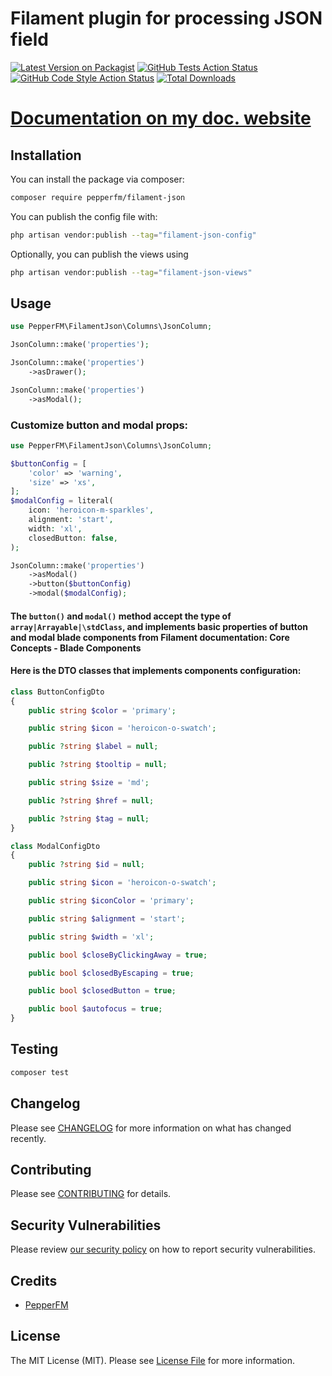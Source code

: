 # Filament plugin for processing JSON field

[![Latest Version on Packagist](https://img.shields.io/packagist/v/pepperfm/filament-json.svg?style=flat-square)](https://packagist.org/packages/pepperfm/filament-json)
[![GitHub Tests Action Status](https://img.shields.io/github/actions/workflow/status/pepperfm/filament-json/run-tests.yml?branch=main&label=tests&style=flat-square)](https://github.com/pepperfm/filament-json/actions?query=workflow%3Arun-tests+branch%3Amain)
[![GitHub Code Style Action Status](https://img.shields.io/github/actions/workflow/status/pepperfm/filament-json/fix-php-code-styling.yml?branch=main&label=code%20style&style=flat-square)](https://github.com/pepperfm/filament-json/actions?query=workflow%3A"Fix+PHP+code+styling"+branch%3Amain)
[![Total Downloads](https://img.shields.io/packagist/dt/pepperfm/filament-json.svg?style=flat-square)](https://packagist.org/packages/pepperfm/filament-json)


# [Documentation on my doc. website](https://docs.pepperfm.com/filament-json)

## Installation

You can install the package via composer:

```bash
composer require pepperfm/filament-json
```

You can publish the config file with:

```bash
php artisan vendor:publish --tag="filament-json-config"
```

Optionally, you can publish the views using

```bash
php artisan vendor:publish --tag="filament-json-views"
```

## Usage

```php
use PepperFM\FilamentJson\Columns\JsonColumn;

JsonColumn::make('properties');

JsonColumn::make('properties')
    ->asDrawer();

JsonColumn::make('properties')
    ->asModal();
```

### Customize button and modal props:
```php
use PepperFM\FilamentJson\Columns\JsonColumn;

$buttonConfig = [
    'color' => 'warning',
    'size' => 'xs',
];
$modalConfig = literal(
    icon: 'heroicon-m-sparkles',
    alignment: 'start',
    width: 'xl',
    closedButton: false,
);

JsonColumn::make('properties')
    ->asModal()
    ->button($buttonConfig)
    ->modal($modalConfig);
```
#### The `button()` and `modal()` method accept the type of `array|Arrayable|\stdClass`, and implements basic properties of button and modal blade components from Filament documentation: Core Concepts - Blade Components
#### Here is the DTO classes that implements components configuration:
```php
class ButtonConfigDto
{
    public string $color = 'primary';

    public string $icon = 'heroicon-o-swatch';

    public ?string $label = null;

    public ?string $tooltip = null;

    public string $size = 'md';

    public ?string $href = null;

    public ?string $tag = null;
}
```
```php
class ModalConfigDto
{
    public ?string $id = null;

    public string $icon = 'heroicon-o-swatch';

    public string $iconColor = 'primary';

    public string $alignment = 'start';

    public string $width = 'xl';

    public bool $closeByClickingAway = true;

    public bool $closedByEscaping = true;

    public bool $closedButton = true;

    public bool $autofocus = true;
}
```

## Testing

```bash
composer test
```

## Changelog

Please see [CHANGELOG](CHANGELOG.md) for more information on what has changed recently.

## Contributing

Please see [CONTRIBUTING](.github/CONTRIBUTING.md) for details.

## Security Vulnerabilities

Please review [our security policy](../../security/policy) on how to report security vulnerabilities.

## Credits

- [PepperFM](https://github.com/pepperfm)

[//]: # (- [All Contributors]&#40;../../contributors&#41;)

## License

The MIT License (MIT). Please see [License File](LICENSE.md) for more information.
